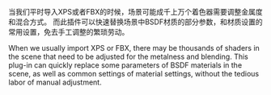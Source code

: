 当我们平时导入XPS或者FBX的时候，场景可能成千上万个着色器需要调整金属度和混合方式。
而此插件可以快速替换场景中BSDF材质的部分参数，和材质设置的常用设置，免去手工调整的繁琐劳动。

When we usually import XPS or FBX, there may be thousands of shaders in the scene that need to be adjusted for the metalness and blending.
This plug-in can quickly replace some parameters of BSDF materials in the scene, as well as common settings of material settings, without the tedious labor of manual adjustment.

